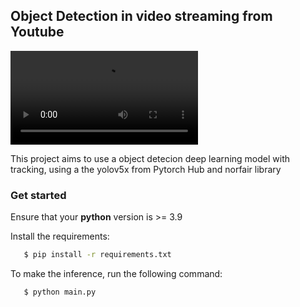 ## Object Detection in video streaming from Youtube

![](icon/video.mp4) 


This project aims to use a object detecion deep learning model with tracking, using a the yolov5x from Pytorch Hub and norfair library


### Get started

Ensure that your **python** version is >= 3.9

Install the requirements:

```bash
   $ pip install -r requirements.txt 
```

To make the inference, run the following command:

```bash
   $ python main.py 
```




